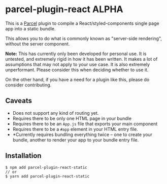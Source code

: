 # parcel-plugin-react ALPHA

This is a [Parcel](https://github.com/parcel-bundler/parcel) plugin to compile a React/styled-components single page app into a static bundle.

This allows you to do what is commonly known as "server-side rendering", without the server component.

**Note:** This has currently only been developed for personal use. It is untested, and extremely rigid in how it has been written. It makes a lot of assumptions that may not apply to your use case. It is also extremely unperformant. Please consider this when deciding whether to use it. 

On the other hand, if you have a need for a plugin like this, please do consider contributing.   

## Caveats

* Does not support any kind of routing yet. 
* Requires there to be only one HTML page in your bundle
* Requires there to be an `App.js` file that exports your main component
* Requires there to be a `#app` element in your HTML entry file. 
* *Currently requires bundling everything twice – one to create your bundle, another to render your app to your bundle entry file. 

## Installation

```
$ npm add parcel-plugin-react-static
// or
$ yarn add parcel-plugin-react-static
``` 
 
